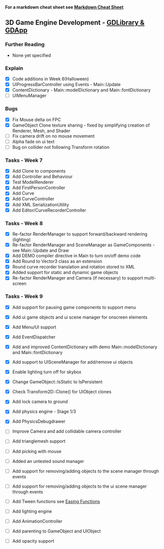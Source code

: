 ﻿
**For a markdown cheat sheet see [Markdown Cheat Sheet](https://www.markdownguide.org/cheat-sheet/)**

## 3D Game Engine Development - [GDLibrary & GDApp](https://github.com/nmcguinness/GD3_3_Intro_To_MonoGame.git)

### Further Reading
- None yet specified

### Explain
- [x] Code additions in Week 6(Halloween)
- [x] UIProgressBarController using Events - Main::Update
- [x] ContentDictionary - Main::modelDictionary and Main::fontDictionary
- [ ] UIMenuManager

### Bugs
- [x] Fix Mouse delta on FPC
- [x] GameObject Clone texture sharing - fixed by simplifying creation of Renderer, Mesh, and Shader
- [ ] Fix camera drift on no mouse movement
- [ ] Alpha fade on ui text
- [ ] Bug on collider not following Transform rotation

### Tasks - Week 7
- [x] Add Clone to components
- [x] Add Controller and Behaviour
- [x] Test ModelRenderer
- [x] Add FirstPersonController
- [x] Add Curve
- [x] Add CurveController
- [x] Add XML SerializationUtility
- [x] Add Editor/CurveRecorderController

### Tasks - Week 8
- [x] Re-factor RenderManager to support forward/backward rendering (lighting)
- [x] Re-factor RenderManager and SceneManager as GameComponents - see Main::Update and Draw 
- [x] Add DEMO compiler directive in Main to turn on/off demo code
- [x] Add Round to Vector3 class as an extension
- [x] Round curve recorder translation and rotation stored to XML
- [x] Added support for static and dynamic game objects 
- [x] Re-factor RenderManager and Camera (if necessary) to support multi-screen

### Tasks - Week 9
- [x] Add support for pausing game components to support menu
- [x] Add ui game objects and ui scene manager for onscreen elements
- [x] Add Menu/UI support
- [x] Add EventDispatcher
- [x] Add and improved ContentDictionary with demo Main::modelDictionary and Main::fontDictionary
- [x] Add support to UISceneManager for add/remove ui objects
- [x] Enable lighting turn off for skybox
- [x] Change GameObject::IsStatic to IsPersistent
- [x] Check Transform2D::Clone() for UIObject clones
- [x] Add lock camera to ground
- [x] Add physics engine - Stage 1/3
- [x] Add PhysicsDebugdrawer
- [ ] Improve Camera and add collidable camera controller
- [ ] Add trianglemesh support
- [ ] Add picking with mouse
- [ ] Added an untested sound manager
- [ ] Add support for removing/adding objects to the scene manager through events
- [ ] Add support for removing/adding objects to the ui scene manager through events
- [ ] Add Tween functions see [Easing Functions](https://easings.net/)
- [ ] Add lighting engine
- [ ] Add AnimationController
- [ ] Add parenting to GameObject and UIObject
- [ ] Add opacity support



